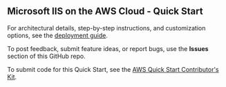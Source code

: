 ## Microsoft IIS on the AWS Cloud - Quick Start

For architectural details, step-by-step instructions, and customization options, see the [deployment guide](https://fwd.aws/5PXNV).

To post feedback, submit feature ideas, or report bugs, use the **Issues** section of this GitHub repo. 

To submit code for this Quick Start, see the [AWS Quick Start Contributor's Kit](https://aws-quickstart.github.io/).

